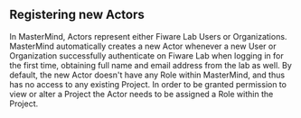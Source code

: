 Registering new Actors
----------------------

In MasterMind, Actors represent either Fiware Lab Users or Organizations. MasterMind automatically
creates a new Actor whenever a new User or Organization successfully authenticate on Fiware Lab when logging in for the first time, obtaining full name and email address from the lab as well. By default, the new Actor doesn't have any Role within MasterMind, and thus has no access to any existing Project. In order to be granted permission to view or alter a Project the Actor needs to be assigned a Role within the Project.
